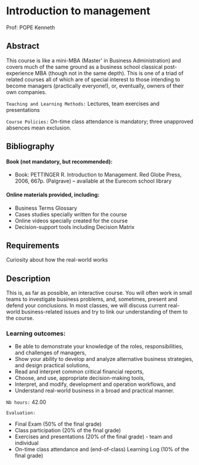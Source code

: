 # Introduction to management

Prof: POPE Kenneth

## Abstract

This course is like a mini-MBA (Master' in Business Administration) and covers much of the same ground as a business school classical post-experience MBA (though not in the same depth). This is one of a triad of related courses all of which are of special interest to those intending to become managers (practically everyone!), or, eventually, owners of their own companies.

`Teaching and Learning Methods:` Lectures, team exercises and presentations

`Course Policies:` On-time class attendance is mandatory; three unapproved absences mean exclusion.

## Bibliography

#### Book (not mandatory, but recommended):

- Book: PETTINGER R. Introduction to Management. Red Globe Press, 2006, 667p. (Palgrave) – available at the Eurecom school library

#### Online materials provided, including:

- Business Terms Glossary
- Cases studies specially written for the course
- Online videos specially created for the course
- Decision-support tools including Decision Matrix

## Requirements

Curiosity about how the real-world works

## Description

This is, as far as possible, an interactive course. You will often work in small teams to investigate business problems, and, sometimes, present and defend your conclusions. In most classes, we will discuss current real-world business-related issues and try to link our understanding of them to the course.

### Learning outcomes:

- Be able to demonstrate your knowledge of the roles, responsibilities, and challenges of managers,
- Show your ability to develop and analyze alternative business strategies, and design practical solutions,
- Read and interpret common critical financial reports,
- Choose, and use, appropriate decision-making tools,
- Interpret, and modify, development and operation workflows, and
- Understand real-world business in a broad and practical manner. 

`Nb hours:` 42.00

`Evaluation:`

- Final Exam (50% of the final grade)
- Class participation (20% of the final grade)
- Exercises and presentations (20% of the final grade) - team and individual
- On-time class attendance and (end-of-class) Learning Log (10% of the final grade)
